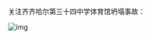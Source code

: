 关注齐齐哈尔第三十四中学体育馆坍塌事故：


![img](https://chinadigitaltimes.net/chinese/files/2023/07/image-1690329461531.png)

